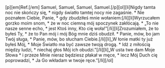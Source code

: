 [p][em]Ref.[/em] Samuel, Samuel, Samuel, Samuel.[/p][ol][li]Nigdy tamta noc nie skończy się, * nigdy światło tamtej nocy nie zagaśnie. * Nie poznałem Ciebie, Panie, * gdy zbudziłeś mnie wołaniem:[/li][li]Wyrzucałem gorzko moim snom, * że w noc ciemną mój spoczynek zakłócają. * „To nie nasze senne echo, * jest Ktoś inny, Kto cię woła!”[/li][li]Zrozumiałem, że to byłeś Ty, * że to Pan mój i mój Bóg mnie dziś obudził. * Panie, mów, bo jam Twój sługa, * Panie, mów, bo słucham Ciebie.[/li][li]„W łonie matki ty już byłeś Mój, * Moje Światło ma być zawsze twoją drogą. * Idź z miłością między ludzi, * niechaj głos Mój ich obudzi.”[/li][li]„W usta twe dam Moje Słowa * i przeze Mnie nieraz będziesz płakał w męce, * lecz Mój Duch cię poprowadzi, * Ja Go wkładam w twoje ręce.”[/li][/ol]